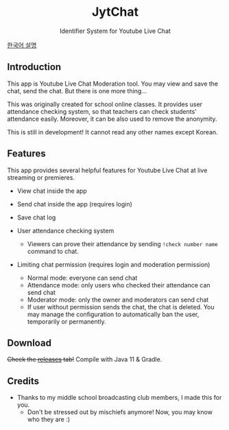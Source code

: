 <h1 align="center">JytChat</h1>
<p align="center">Identifier System for Youtube Live Chat</p>

[한국어 설명](README.kr.md)

## Introduction
This app is Youtube Live Chat Moderation tool. You may view and save the chat, send the chat. But there is one more thing...

This was originally created for school online classes. It provides user attendance checking system, so that teachers can check students' attendance easily. Moreover, it can be also used to remove the anonymity.

This is still in development! It cannot read any other names except Korean.

## Features
This app provides several helpful features for Youtube Live Chat at live streaming or premieres.
* View chat inside the app
* Send chat inside the app (requires login)
* Save chat log


* User attendance checking system
  * Viewers can prove their attendance by sending `!check number name` command to chat.
* Limiting chat permission (requires login and moderation permission)
  * Normal mode: everyone can send chat
  * Attendance mode: only users who checked their attendance can send chat
  * Moderator mode: only the owner and moderators can send chat
  * If user without permission sends the chat, the chat is deleted. You may manage the configuration to automatically ban the user, temporarily or permanently.

## Download
~~Check the [releases](https://github.com/HURDOO/jytchat/releases) tab!~~
Compile with Java 11 & Gradle.

## Credits
* Thanks to my middle school broadcasting club members, I made this for you.
  * Don't be stressed out by mischiefs anymore! Now, you may know who they are :)